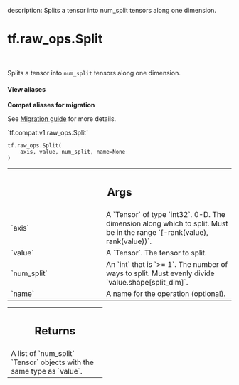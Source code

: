 description: Splits a tensor into num_split tensors along one dimension.

<div itemscope itemtype="http://developers.google.com/ReferenceObject">
<meta itemprop="name" content="tf.raw_ops.Split" />
<meta itemprop="path" content="Stable" />
</div>

# tf.raw_ops.Split

<!-- Insert buttons and diff -->

<table class="tfo-notebook-buttons tfo-api nocontent" align="left">

</table>



Splits a tensor into `num_split` tensors along one dimension.

<section class="expandable">
  <h4 class="showalways">View aliases</h4>
  <p>
<b>Compat aliases for migration</b>
<p>See
<a href="https://www.tensorflow.org/guide/migrate">Migration guide</a> for
more details.</p>
<p>`tf.compat.v1.raw_ops.Split`</p>
</p>
</section>

<pre class="devsite-click-to-copy prettyprint lang-py tfo-signature-link">
<code>tf.raw_ops.Split(
    axis, value, num_split, name=None
)
</code></pre>



<!-- Placeholder for "Used in" -->


<!-- Tabular view -->
 <table class="responsive fixed orange">
<colgroup><col width="214px"><col></colgroup>
<tr><th colspan="2"><h2 class="add-link">Args</h2></th></tr>

<tr>
<td>
`axis`
</td>
<td>
A `Tensor` of type `int32`.
0-D.  The dimension along which to split.  Must be in the range
`[-rank(value), rank(value))`.
</td>
</tr><tr>
<td>
`value`
</td>
<td>
A `Tensor`. The tensor to split.
</td>
</tr><tr>
<td>
`num_split`
</td>
<td>
An `int` that is `>= 1`.
The number of ways to split.  Must evenly divide
`value.shape[split_dim]`.
</td>
</tr><tr>
<td>
`name`
</td>
<td>
A name for the operation (optional).
</td>
</tr>
</table>



<!-- Tabular view -->
 <table class="responsive fixed orange">
<colgroup><col width="214px"><col></colgroup>
<tr><th colspan="2"><h2 class="add-link">Returns</h2></th></tr>
<tr class="alt">
<td colspan="2">
A list of `num_split` `Tensor` objects with the same type as `value`.
</td>
</tr>

</table>

